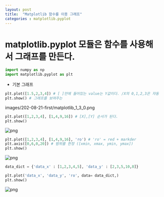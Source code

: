 ```yaml
---
layout: post
title:  "Matplotlib 함수를 이용 그래프"
categories : matplotlib.pyplot
---
```




# matplotlib.pyplot 모듈은 함수를 사용해서 그래프를 만든다.


```python
import numpy as np
import matplotlib.pyplot as plt
```

- 기본 그래프


```python
plt.plot([1.5,2,3,4]) # [ ]안에 들어있는 value는 Y값이다. /X의 0,1,2,3은 자동 생성
plt.show() # 그래프를 보여주는 
```

images/202-08-21-first/matplotlib_1_3_0.png


```python
plt.plot([1,2,3,4], [1,4,9,16]) # [X],[Y] 순서가 된다.
plt.show()
```


![png](matplotlib_1_files/matplotlib_1_4_0.png)



```python
plt.plot([1,2,3,4], [1,4,9,16], 'ro') # 'ro' = red + markder
plt.axis([0,6,0,20]) # 범위를 한정 ([xmin, xmax, ymin, ymax])
plt.show()
```


![png](matplotlib_1_files/matplotlib_1_5_0.png)



```python
data_dict = {'data_x' : [1,2,3,4,5], 'data_y' : [2,3,5,10,8]}

plt.plot('data_x', 'data_y', 'ro', data= data_dict,)
plt.show()
```


![png](matplotlib_1_files/matplotlib_1_6_0.png)



```python

```
